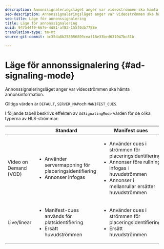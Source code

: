 ```yaml
---
description: Annonssignaleringsläget anger var videoströmmen ska hämta annonsinformation.
seo-description: Annonssignaleringsläget anger var videoströmmen ska hämta annonsinformation.
seo-title: Läge för annonssignalering
title: Läge för annonssignalering
uuid: 947544f9-667e-4d81-af83-155f0db7788e
translation-type: tm+mt
source-git-commit: bc35da8b258056809ceaf18e33bed631047bc81b

---
```



# Läge för annonssignalering {#ad-signaling-mode}

Annonssignaleringsläget anger var videoströmmen ska hämta annonsinformation.

Giltiga värden är `DEFAULT`, `SERVER_MAP`och `MANIFEST_CUES`.

I följande tabell beskrivs effekten av `AdSignalingMode` värden för de olika typerna av HLS-strömmar:

<table frame="all" colsep="1" rowsep="1" id="table_AdSignalingMode"> 
 <thead> 
  <tr rowsep="1"> 
   <th colname="1" class="entry"> </th> 
   <th colname="2" class="entry"> <b>Standard </b></th> 
   <th colname="3" class="entry"><b> Manifest cues</b> </th> 
   <th colname="4" class="entry"> <b>Ad server map </b></th> 
  </tr> 
 </thead>
 <tbody> 
  <tr rowsep="1"> 
   <td colname="1"> Video on Demand (VOD) </td> 
   <td colname="2"> 
    <ul id="ul_E79DA79107364D0D8B46A1859CA75B5C"> 
     <li id="li_B259ED87743F463095071F58DC840E39"> Använder servermappning för placeringsidentifiering </li> 
     <li id="li_8957E4151466467BA6C954E5010E34EA"> Annonser infogas </li> 
    </ul> </td> 
   <td colname="3"> 
    <ul id="ul_D462C76717D94DE09915BDF6E9B3FB68"> 
     <li id="li_FB46108F4AD9457D99D2618ABEF7DBD1"> Använder cues i strömmen för placeringsidentifiering </li> 
     <li id="li_C3F7FBB98F524CEF97D17318C292E9EA"> Annonser före rullning infogas i huvudströmmen </li> 
     <li id="li_A56E1545F84840DFA6D065DA60E98C31"> Annonser i mellanrullar ersätter huvudströmmen </li> 
    </ul> </td> 
   <td colname="4"> 
    <ul id="ul_F10192B1B6F745CBB0D4C1A6D52A57B4"> 
     <li id="li_2ADACF71FA5F4A08A00A3399F5593420"> Använder servermappning för placeringsidentifiering </li> 
     <li id="li_1201085B9C554A4BBD471E7EB2E363AC"> Annonser infogas </li> 
    </ul> </td> 
  </tr> 
  <tr rowsep="0"> 
   <td colname="1"> Live/linear </td> 
   <td colname="2"> 
    <ul id="ul_82AAC9EE056F49E999F809536A96C2F8"> 
     <li id="li_73BAD2BAA95F4592808B77F8DA436237"> Manifest-cues används för platsidentifiering </li> 
     <li id="li_A97B6F61078D4149A984B2412021E103"> Ersätt huvudströmmen </li> 
    </ul> </td> 
   <td colname="3"> 
    <ul id="ul_CAED2D4F46334D76AE025482881BF843"> 
     <li id="li_A8023845A037482DBFDEF7EF247FECFD"> Använder cues i strömmen för placeringsidentifiering </li> 
     <li id="li_62A3CDAD249344EB89043B2AE0F4D7FF"> Ersätt huvudströmmen </li> 
    </ul> </td> 
   <td colname="4"> Stöds inte </td> 
  </tr> 
 </tbody> 
</table>